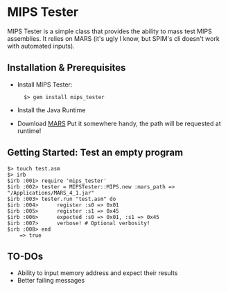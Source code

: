 # MIPS Tester
MIPS Tester is a simple class that provides the ability to mass test MIPS assemblies.
It relies on MARS (it's ugly I know, but SPIM's cli doesn't work with automated inputs).

## Installation & Prerequisites

* Install MIPS Tester:

		$> gem install mips_tester

* Install the Java Runtime

* Download [MARS](http://courses.missouristate.edu/KenVollmar/MARS/)
	Put it somewhere handy, the path will be requested at runtime!

## Getting Started: Test an empty program

	$> touch test.asm
	$> irb
	$irb :001> require 'mips_tester'
	$irb :002> tester = MIPSTester::MIPS.new :mars_path => "/Applications/MARS_4_1.jar"
	$irb :003> tester.run "test.asm" do
	$irb :004>		register :s0 => 0x01
	$irb :005>		register :s1 => 0x45
	$irb :006>		expected :s0 => 0x01, :s1 => 0x45
	$irb :007>		verbose! # Optional verbosity!
	$irb :008> end
		=> true

## TO-DOs
* Ability to input memory address and expect their results
* Better failing messages